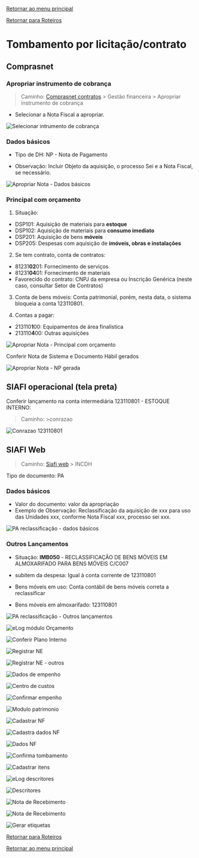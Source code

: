 [Retornar ao menu principal](https://github.com/Mateus-cpa/manual-material/blob/main/README.md)

[Retornar para Roteiros](https://github.com/Mateus-cpa/manual-material/blob/main/roteiros.md)

# Tombamento por licitação/contrato

## Comprasnet
### Apropriar instrumento de cobrança
> Caminho: [Comprasnet contratos](https://contratos.comprasnet.gov.br/login) > Gestão financeira > Apropriar instrumento de cobrança

- Selecionar a Nota Fiscal a apropriar.

![Selecionar intrumento de cobrança](https://github.com/Mateus-cpa/manual-material/blob/main/img/incorporacao_compra/01%20-%20Selecionar%20Instrumento%20de%20Cobran%C3%A7a.png)

### Dados básicos

- Tipo de DH: NP - Nota de Pagamento

- Observação: Incluir Objeto da aquisição, o processo Sei e a Nota Fiscal, se necessário.

![Apropriar Nota - Dados básicos](https://github.com/Mateus-cpa/manual-material/blob/main/img/incorporacao_compra/02%20-%20Apropriar%20Nota%20-%20dados%20b%C3%A1sicos.png)

### Principal com orçamento

1. Situação:

- DSP101: Aquisição de materiais para **estoque** 
- DSP102: Aquisição de materiais para **consumo imediato** 
- DSP201: Aquisição de bens **móveis**
- DSP205: Despesas com aquisição de **imóveis, obras e instalações** 

2. Se tem contrato, conta de contratos:
- 81231**02**01: Fornecimento de serviços
- 81231**04**01: Fornecimento de materiais
- Favorecido do contrato: CNPJ da empresa ou Inscrição Genérica (neste caso, consultar Setor de Contratos) 

3. Conta de bens móveis: Conta patrimonial, porém, nesta data, o sistema bloqueia a conta 123110801.

4. Contas a pagar: 
- 213110**1**00: Equipamentos de área finalística
- 213110**4**00: Outras aquisições

![Apropriar Nota - Principal com orçamento](https://github.com/Mateus-cpa/manual-material/blob/main/img/incorporacao_compra/03%20-%20Apropriar%20Nota%20-%20principal%20com%20or%C3%A7amento.png)

Conferir Nota de Sistema e Documento Hábil gerados

![Apropriar Nota - NP gerada](https://github.com/Mateus-cpa/manual-material/blob/main/img/incorporacao_compra/04%20-%20Apropriar%20Nota%20-%20NP%20gerado.png)

## SIAFI operacional (tela preta)

Conferir lançamento na conta intermediária 123110801 - ESTOQUE INTERNO:

> Caminho: >conrazao

![Conrazao 123110801](https://github.com/Mateus-cpa/manual-material/blob/main/img/incorporacao_compra/07%20-%20Conrazao%20conta%20123110801.png)

## SIAFI Web

> Caminho: [Siafi web](https://siafi.tesouro.gov.br/senha/) > INCDH

Tipo de documento: PA

### Dados básicos

- Valor do documento: valor da apropriação
- Exemplo de Observação: Reclassificação da aquisição de xxx para uso das Unidades xxx, conforme Nota Fiscal xxx, processo sei xxx.

![PA reclassificação - dados básicos](https://github.com/Mateus-cpa/manual-material/blob/main/img/incorporacao_compra/05%20-%20PA%20reclassificacao%20-%20dados%20b%C3%A1sicos.png)

### Outros Lançamentos

- Situação: **IMB050** - RECLASSIFICAÇÃO DE BENS MÓVEIS EM ALMOXARIFADO PARA BENS MÓVEIS C/C007

- subitem da despesa: Igual à conta corrente de 123110801

- Bens móveis em uso: Conta contábil de bens móveis correta a reclassificar

- Bens móveis em almoxarifado: 123110801

![PA reclassificação - Outros lançamentos](https://github.com/Mateus-cpa/manual-material/blob/main/img/incorporacao_compra/06%20-%20PA%20reclassificacao%20-%20outros%20lancamentos.png)

![eLog módulo Orçamento](https://github.com/Mateus-cpa/manual-material/blob/main/img/incorporacao_compra/08%20-%20cadastra%20empenho.png)

![Conferir Plano Interno](https://github.com/Mateus-cpa/manual-material/blob/main/img/incorporacao_compra/09%20-%20Conferir%20Plano%20Interno.png)

![Registrar NE](https://github.com/Mateus-cpa/manual-material/blob/main/img/incorporacao_compra/10%20-%20eLog%20-%20Registrar%20NE.png)

![Registrar NE - outros](https://github.com/Mateus-cpa/manual-material/blob/main/img/incorporacao_compra/11%20-%20eLog%20-%20Registrar%20NE.png)

![Dados de empenho](https://github.com/Mateus-cpa/manual-material/blob/main/img/incorporacao_compra/12%20-%20eLog%20-%20dados%20do%20empenho.png)

![Centro de custos](https://github.com/Mateus-cpa/manual-material/blob/main/img/incorporacao_compra/13%20-%20eLog%20-%20centro%20de%20custos.png)

![Confirmar empenho](https://github.com/Mateus-cpa/manual-material/blob/main/img/incorporacao_compra/14%20-%20eLog%20-%20confirmar%20empenho.png)

![Modulo patrimonio](https://github.com/Mateus-cpa/manual-material/blob/main/img/incorporacao_compra/15%20-%20eLog%20-%20m%C3%B3dulo%20patrim%C3%B4nio.png)

![Cadastrar NF](https://github.com/Mateus-cpa/manual-material/blob/main/img/incorporacao_compra/16%20-%20eLog%20-%20cadastrar%20NF.png)

![Cadastra dados NF](https://github.com/Mateus-cpa/manual-material/blob/main/img/incorporacao_compra/17%20-%20eLog%20-%20cadastra%20dados%20da%20NF.png)

![Dados NF](https://github.com/Mateus-cpa/manual-material/blob/main/img/incorporacao_compra/17%20-%20eLog%20-%20cadastra%20dados%20da%20NF.png)

![Confirma tombamento](https://github.com/Mateus-cpa/manual-material/blob/main/img/incorporacao_compra/18%20-%20eLog%20-%20confirma%20NE%20-%20tombamento.png)

![Cadastrar itens](https://github.com/Mateus-cpa/manual-material/blob/main/img/incorporacao_compra/19%20-%20eLog%20-%20cadastrar%20itens.png)

![eLog descritores](https://github.com/Mateus-cpa/manual-material/blob/main/img/incorporacao_compra/20%20-%20eLog%20-%20descritores.png)

![Descritores](https://github.com/Mateus-cpa/manual-material/blob/main/img/incorporacao_compra/21%20-%20eLog%20-%20descritores%20individuais.png)

![Nota de Recebimento](https://github.com/Mateus-cpa/manual-material/blob/main/img/incorporacao_compra/22%20-%20eLog%20-%20nota%20de%20recebimento.png)

![Nota de Recebimento](https://github.com/Mateus-cpa/manual-material/blob/main/img/incorporacao_compra/22%20-%20eLog%20-%20nota%20de%20recebimento.png)

![Gerar etiquetas](https://github.com/Mateus-cpa/manual-material/blob/main/img/incorporacao_compra/24%20-%20gerar%20etiquetas.png)

[Retornar para Roteiros](https://github.com/Mateus-cpa/manual-material/blob/main/roteiros.md)

[Retornar ao menu principal](https://github.com/Mateus-cpa/manual-material/blob/main/README.md)